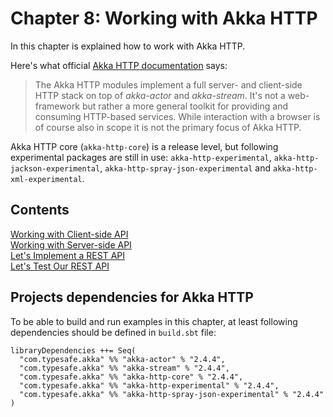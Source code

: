 # Chapter 8: Working with Akka HTTP
In this chapter is explained how to work with Akka HTTP.

Here's what official [Akka HTTP documentation](http://doc.akka.io/docs/akka/current/scala/http/introduction.html) says:
> The Akka HTTP modules implement a full server- and client-side HTTP stack on top of *akka-actor* and *akka-stream*. It's not a web-framework but rather a more general toolkit for providing and consuming HTTP-based services. While interaction with a browser is of course also in scope it is not the primary focus of Akka HTTP.
 
Akka HTTP core (`akka-http-core`) is a release level, but following experimental packages are still in use: `akka-http-experimental`, `akka-http-jackson-experimental`, `akka-http-spray-json-experimental` and `akka-http-xml-experimental`.

## Contents
[Working with Client-side API](akka-http-client-side-api)  
[Working with Server-side API](akka-http-server-side-api)  
[Let's Implement a REST API](rest-api)  
[Let's Test Our REST API](rest-api)

## Projects dependencies for Akka HTTP
To be able to build and run examples in this chapter, at least following dependencies should be defined in `build.sbt` file:

	libraryDependencies ++= Seq(
	  "com.typesafe.akka" %% "akka-actor" % "2.4.4",
	  "com.typesafe.akka" %% "akka-stream" % "2.4.4",
	  "com.typesafe.akka" %% "akka-http-core" % "2.4.4",
	  "com.typesafe.akka" %% "akka-http-experimental" % "2.4.4",
	  "com.typesafe.akka" %% "akka-http-spray-json-experimental" % "2.4.4"
	)

